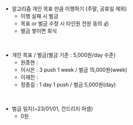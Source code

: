 - 알고리즘 개인 목표 만큼 이행하기 (주말, 공휴일 제외)
  - 이행 실패 시 벌금
  - 목표 or 벌금 수정 시 타인원 전원 동의 必
  - 벌금 쌓이면 회식  
<br>

- 개인 목표 / 벌금(벌금 기준 : 5,000원/day 수준)
  - 원종현 :
  - 이시은 : 3 push 1 week / 벌금 15,000원(week)
  - 이재진 :
  - 정종길 : 1 day 1 push / 벌금 5,000원(day)
<br>  

- 벌금 일지(~23/01/01, 건드리지 마셈)
  - 0원
